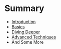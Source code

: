 # Summary

* [Introduction](README.md)
* [Basics](chapter1.md)
* [Diving Deeper](chapter2.md)
* [Advanced Techniques](chapter3.md)
* And Some More

